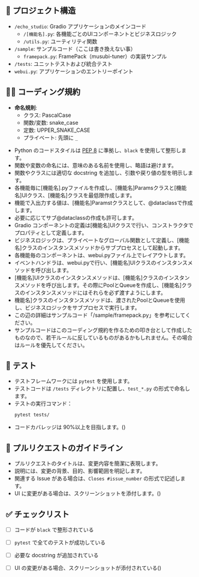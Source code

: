 
## 📁 プロジェクト構造

* `/echo_studio`: Gradio アプリケーションのメインコード
  * `/[機能名].py`: 各機能ごとのUIコンポーネントとビジネスロジック
  * `/utils.py`: ユーティリティ関数
* `/sample`: サンプルコード（ここは書き換えない事）
  * `framepack.py`: FramePack（musubi-tuner）の実装サンプル
* `/tests`: ユニットテストおよび統合テスト
* `webui.py`: アプリケーションのエントリーポイント

## 🧑‍💻 コーディング規約
- **命名規則**:
  - クラス: PascalCase
  - 関数/変数: snake_case
  - 定数: UPPER_SNAKE_CASE
  - プライベート: 先頭に `_`

* Python のコードスタイルは [PEP 8](https://pep8.org/) に準拠し、`black` を使用して整形します。
* 関数や変数の命名には、意味のある名前を使用し、略語は避けます。
* 関数やクラスには適切な docstring を追加し、引数や戻り値の型を明示します。
* 各機能毎に[機能名].pyファイルを作成し、[機能名]Paramsクラスと[機能名]UIクラス、[機能名]クラスを最低限作成します。
* 機能で入出力する値は、[機能名]Paramstクラスとして、@dataclassで作成します。
* 必要に応じてサブ@dataclassの作成も許可します。
* Gradio コンポーネントの定義は[機能名]UIクラスで行い、コンストラクタでプロパティとして定義します。
* ビジネスロジックは、プライベートなグローバル関数として定義し、[機能名]クラスのインスタンスメソッドからサブプロセスとして起動します。
* 各機能毎のコンポーネントは、webui.pyファイル上でレイアウトします。
* イベントハンドラは、webui.pyで行い、[機能名]UIクラスのインスタンスメソッドを呼び出します。
* [機能名]UIクラスのインスタンスメソッドは、[機能名]クラスのインスタンスメソッドを呼び出します。その際にPoolとQueueを作成し、[機能名]クラスのインスタンスメソッドにはそれらを必ず渡すようにします。
* 機能名]クラスのインスタンスメソッドは、渡されたPoolとQueueを使用し、ビジネスロジックをサブプロセスで実行します。
* この辺の詳細はサンプルコード「/sample/framepack.py」を参考にしてください。
* サンプルコードはこのコーディング規約を作るための叩き台として作成したものなので、若干ルールに反しているものがあるかもしれません。その場合はルールを優先してください。

## 🧪 テスト

* テストフレームワークには `pytest` を使用します。
* テストコードは `/tests` ディレクトリに配置し、`test_*.py` の形式で命名します。
* テストの実行コマンド：
  ```bash
  pytest tests/
  ```
* コードカバレッジは 90%以上を目指します。()

## 🔧 プルリクエストのガイドライン

* プルリクエストのタイトルは、変更内容を簡潔に表現します。
* 説明には、変更の背景、目的、影響範囲を明記します。
* 関連する Issue がある場合は、`Closes #issue_number` の形式で記述します。
* UI に変更がある場合は、スクリーンショットを添付します。()

## ✅ チェックリスト

* [ ] コードが `black` で整形されている
* [ ] `pytest` で全てのテストが成功している
* [ ] 必要な docstring が追加されている
* [ ] UI の変更がある場合、スクリーンショットが添付されている()

